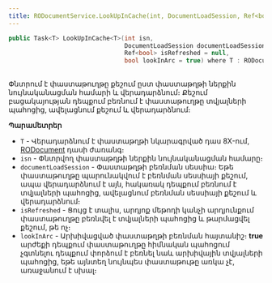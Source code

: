 ```yaml
---
title: RODocumentService.LookUpInCache(int, DocumentLoadSession, Ref<bool>, bool) մեթոդ  
---
```


```c#
public Task<T> LookUpInCache<T>(int isn, 
                                DocumentLoadSession documentLoadSession,
                                Ref<bool> isRefreshed = null, 
                                bool lookInArc = true) where T : RODocument, new()
                                        
```

Փնտրում է փաստաթուղթը քեշում ըստ փաստաթղթի ներքին նույնականացման համարի և վերադարձնում։ 
Քեշում բացակայության դեպքում բեռնում է փաստաթուղթը տվյալների պահոցից, ավելացնում քեշում և վերադարձնում։ 

**Պարամետրեր**

* `T` - Վերադարձնում է փաստաթղթի նկարագրված դաս 8X-ում, [RODocument](../../types/RODocument.md) դասի ժառանգ։
* `isn` - Փնտրվող փաստաթղթի ներքին նույնականացման համարը։
* `documentLoadSession` - Փաստաթղթի բեռնման սեսսիա։ Եթե փաստաթուղթը պարունակվում է բեռնման սեսսիայի քեշում, ապա վերադարձնում է այն, հակառակ դեպքում բեռնում է տվյալների պահոցից, ավելացնում բեռնման սեսսիայի քեշում և վերադարձնում։
* `isRefreshed` - Ցույց է տալիս, արդյոք մեթոդի կանչի արդյունքում փաստաթուղթը բեռնվել է տվյալների պահոցից և թարմացվել քեշում, թե ոչ։
* `lookInArc` - Արխիվացված փաստաթղթի բեռնման հայտանիշ։ **true** արժեքի դեպքում փաստաթուղթը հիմնական պահոցում չգտնելու դեպքում փորձում է բեռնել նաև արխիվային տվյալների պահոցից, եթե այնտեղ նույնպես փաստաթութը առկա չէ, առաջանում է սխալ։
